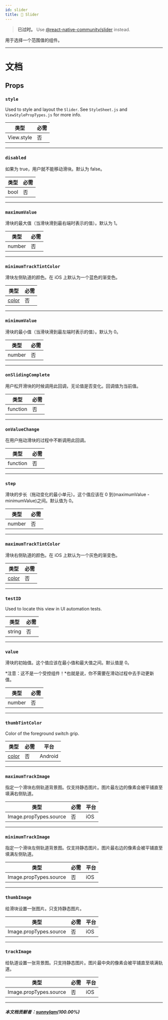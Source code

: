 ```yaml
---
id: slider
title: 🚧 Slider
---
```


> **已过时。** Use [@react-native-community/slider](https://github.com/react-native-community/react-native-slider) instead.

用于选择一个范围值的组件。

---

# 文档

## Props

### `style`

Used to style and layout the `Slider`. See `StyleSheet.js` and `ViewStylePropTypes.js` for more info.

| 类型       | 必需 |
| ---------- | ---- |
| View.style | 否   |

---

### `disabled`

如果为 true，用户就不能移动滑块。默认为 false。

| 类型 | 必需 |
| ---- | ---- |
| bool | 否   |

---

### `maximumValue`

滑块的最大值（当滑块滑到最右端时表示的值）。默认为 1。

| 类型   | 必需 |
| ------ | ---- |
| number | 否   |

---

### `minimumTrackTintColor`

滑块左侧轨道的颜色。在 iOS 上默认为一个蓝色的渐变色。

| 类型               | 必需 |
| ------------------ | ---- |
| [color](colors.md) | 否   |

---

### `minimumValue`

滑块的最小值（当滑块滑到最左端时表示的值）。默认为 0。

| 类型   | 必需 |
| ------ | ---- |
| number | 否   |

---

### `onSlidingComplete`

用户松开滑块的时候调用此回调，无论值是否变化。回调值为当前值。

| 类型     | 必需 |
| -------- | ---- |
| function | 否   |

---

### `onValueChange`

在用户拖动滑块的过程中不断调用此回调。

| 类型     | 必需 |
| -------- | ---- |
| function | 否   |

---

### `step`

滑块的步长（拖动变化的最小单元）。这个值应该在 0 到(maximumValue - minimumValue)之间。默认值为 0。

| 类型   | 必需 |
| ------ | ---- |
| number | 否   |

---

### `maximumTrackTintColor`

滑块右侧轨道的颜色。在 iOS 上默认为一个灰色的渐变色。

| 类型               | 必需 |
| ------------------ | ---- |
| [color](colors.md) | 否   |

---

### `testID`

Used to locate this view in UI automation tests.

| 类型   | 必需 |
| ------ | ---- |
| string | 否   |

---

### `value`

滑块的初始值。这个值应该在最小值和最大值之间。默认值是 0。

*注意：这不是一个受控组件！*也就是说，你不需要在滑动过程中去手动更新值。

| 类型   | 必需 |
| ------ | ---- |
| number | 否   |

---

### `thumbTintColor`

Color of the foreground switch grip.

| 类型               | 必需 | 平台    |
| ------------------ | ---- | ------- |
| [color](colors.md) | 否   | Android |

---

### `maximumTrackImage`

指定一个滑块右侧轨道背景图。仅支持静态图片。图片最左边的像素会被平铺直至填满右侧轨道。

| 类型                   | 必需 | 平台 |
| ---------------------- | ---- | ---- |
| Image.propTypes.source | 否   | iOS  |

---

### `minimumTrackImage`

指定一个滑块左侧轨道背景图。仅支持静态图片。图片最右边的像素会被平铺直至填满左侧轨道。

| 类型                   | 必需 | 平台 |
| ---------------------- | ---- | ---- |
| Image.propTypes.source | 否   | iOS  |

---

### `thumbImage`

给滑块设置一张图片。只支持静态图片。

| 类型                   | 必需 | 平台 |
| ---------------------- | ---- | ---- |
| Image.propTypes.source | 否   | iOS  |

---

### `trackImage`

给轨道设置一张背景图。只支持静态图片。图片最中央的像素会被平铺直至填满轨道。

| 类型                   | 必需 | 平台 |
| ---------------------- | ---- | ---- |
| Image.propTypes.source | 否   | iOS  |

---

##### 本文档贡献者：[sunnylqm](https://github.com/search?q=sunnylqm&type=Users)(100.00%)
